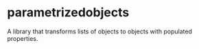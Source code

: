 # parametrizedobjects
A library that transforms lists of objects to objects with populated properties.
